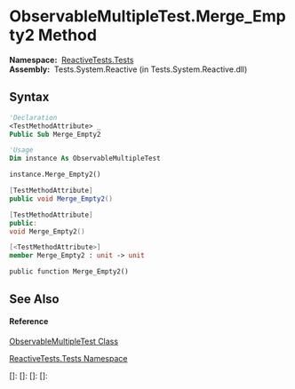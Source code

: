 # ObservableMultipleTest.Merge\_Empty2 Method

**Namespace:**  [ReactiveTests.Tests](ReactiveTests.Tests\ReactiveTests.Tests.md)  
**Assembly:**  Tests.System.Reactive (in Tests.System.Reactive.dll)

## Syntax

```vb
'Declaration
<TestMethodAttribute> _
Public Sub Merge_Empty2
```

```vb
'Usage
Dim instance As ObservableMultipleTest

instance.Merge_Empty2()
```

```csharp
[TestMethodAttribute]
public void Merge_Empty2()
```

```c++
[TestMethodAttribute]
public:
void Merge_Empty2()
```

```fsharp
[<TestMethodAttribute>]
member Merge_Empty2 : unit -> unit 
```

```jscript
public function Merge_Empty2()
```

## See Also

#### Reference

[ObservableMultipleTest Class](ObservableMultipleTest\ObservableMultipleTest.md)

[ReactiveTests.Tests Namespace](ReactiveTests.Tests\ReactiveTests.Tests.md)

[]: 
[]: 
[]: 
[]: 